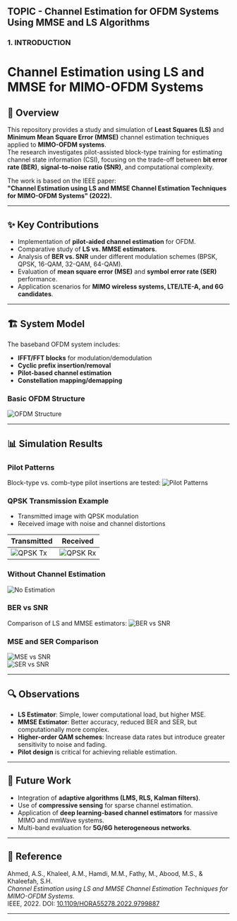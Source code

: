 <b><h2>TOPIC - Channel Estimation for OFDM Systems Using MMSE and LS Algorithms</h2></b>

<b><h3>1. INTRODUCTION</h3></b>

# Channel Estimation using LS and MMSE for MIMO-OFDM Systems

## 📖 Overview
This repository provides a study and simulation of **Least Squares (LS)** and **Minimum Mean Square Error (MMSE)** channel estimation techniques applied to **MIMO-OFDM systems**.  
The research investigates pilot-assisted block-type training for estimating channel state information (CSI), focusing on the trade-off between **bit error rate (BER)**, **signal-to-noise ratio (SNR)**, and computational complexity.  

The work is based on the IEEE paper:  
**"Channel Estimation using LS and MMSE Channel Estimation Techniques for MIMO-OFDM Systems" (2022).**

---

## ✨ Key Contributions
- Implementation of **pilot-aided channel estimation** for OFDM.
- Comparative study of **LS vs. MMSE estimators**.
- Analysis of **BER vs. SNR** under different modulation schemes (BPSK, QPSK, 16-QAM, 32-QAM, 64-QAM).
- Evaluation of **mean square error (MSE)** and **symbol error rate (SER)** performance.
- Application scenarios for **MIMO wireless systems, LTE/LTE-A, and 6G candidates**.

---

## 🏗 System Model
The baseband OFDM system includes:
- **IFFT/FFT blocks** for modulation/demodulation  
- **Cyclic prefix insertion/removal**  
- **Pilot-based channel estimation**  
- **Constellation mapping/demapping**  

### Basic OFDM Structure
![OFDM Structure](images/ofdm_structure.png)

---

## 📊 Simulation Results

### Pilot Patterns
Block-type vs. comb-type pilot insertions are tested:
![Pilot Patterns](images/pilot_patterns.png)

### QPSK Transmission Example
- Transmitted image with QPSK modulation  
- Received image with noise and channel distortions  

| Transmitted | Received |
|-------------|----------|
| ![QPSK Tx](images/qpsk_tx.png) | ![QPSK Rx](images/qpsk_rx.png) |

### Without Channel Estimation
![No Estimation](images/no_estimation.png)

### BER vs SNR
Comparison of LS and MMSE estimators:
![BER vs SNR](images/ber_snr.png)

### MSE and SER Comparison
![MSE vs SNR](images/mse_snr.png)  
![SER vs SNR](images/ser_snr.png)

---

## 🔍 Observations
- **LS Estimator**: Simple, lower computational load, but higher MSE.  
- **MMSE Estimator**: Better accuracy, reduced BER and SER, but computationally more complex.  
- **Higher-order QAM schemes**: Increase data rates but introduce greater sensitivity to noise and fading.  
- **Pilot design** is critical for achieving reliable estimation.  

---

## 🚀 Future Work
- Integration of **adaptive algorithms (LMS, RLS, Kalman filters)**.  
- Use of **compressive sensing** for sparse channel estimation.  
- Application of **deep learning-based channel estimators** for massive MIMO and mmWave systems.  
- Multi-band evaluation for **5G/6G heterogeneous networks**.  

---

## 📎 Reference
Ahmed, A.S., Khaleel, A.M., Hamdi, M.M., Fathy, M., Abood, M.S., & Khaleefah, S.H.  
*Channel Estimation using LS and MMSE Channel Estimation Techniques for MIMO-OFDM Systems.*  
IEEE, 2022. DOI: [10.1109/HORA55278.2022.9799887](https://doi.org/10.1109/HORA55278.2022.9799887)

---

